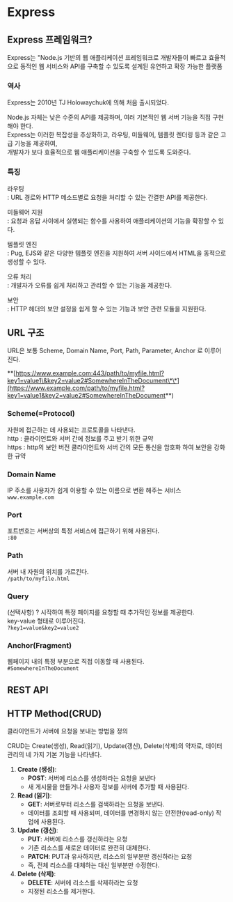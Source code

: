 # Express

## Express 프레임워크?

Express는 "Node.js 기반의 웹 애플리케이션 프레임워크로 개발자들이 빠르고 효율적으로 동적인 웹 서비스와 API를 구축할 수 있도록 설계된 유연하고 확장 가능한 플랫폼

### 역사

Express는 2010년 TJ Holowaychuk에 의해 처음 출시되었다.

Node.js 자체는 낮은 수준의 API를 제공하며, 여러 기본적인 웹 서버 기능을 직접 구현 해야 한다.  
Express는 이러한 복잡성을 추상화하고, 라우팅, 미들웨어, 템플릿 렌더링 등과 같은 고급 기능을 제공하여,  
개발자가 보다 효율적으로 웹 애플리케이션을 구축할 수 있도록 도와준다.

### 특징

라우팅  
: URL 경로와 HTTP 메소드별로 요청을 처리할 수 있는 간결한 API를 제공한다.

미들웨어 지원  
: 요청과 응답 사이에서 실행되는 함수를 사용하여 애플리케이션의 기능을 확장할 수 있다.

템플릿 엔진  
: Pug, EJS와 같은 다양한 템플릿 엔진을 지원하여 서버 사이드에서 HTML을 동적으로 생성할 수 있다.

오류 처리  
: 개발자가 오류를 쉽게 처리하고 관리할 수 있는 기능을 제공한다.

보안  
: HTTP 헤더의 보안 설정을 쉽게 할 수 있는 기능과 보안 관련 모듈을 지원한다.

## URL 구조

URL은 보통 Scheme, Domain Name, Port, Path, Parameter, Anchor 로 이루어진다.

\*\*[https://www.example.com:443/path/to/myfile.html?key1=value1\&key2=value2#SomewhereInTheDocument\*\*](https://www.example.com/path/to/myfile.html?key1=value1&key2=value2#SomewhereInTheDocument**)

### Scheme(=Protocol)

자원에 접근하는 데 사용되는 프로토콜을 나타낸다.  
http : 클라이언트와 서버 간에 정보를 주고 받기 위한 규약  
https : http의 보안 버전 클라이언트와 서버 간의 모든 통신을 암호화 하여 보안을 강화한 규약

### Domain Name

IP 주소를 사용자가 쉽게 이용할 수 있는 이름으로 변환 해주는 서비스  
`www.example.com`

### Port

포트번호는 서버상의 특정 서비스에 접근하기 위해 사용된다.  
`:80`

### Path

서버 내 자원의 위치를 가르킨다.  
`/path/to/myfile.html`

### Query

(선택사항) ? 시작하여 특정 페이지를 요청할 때 추가적인 정보를 제공한다.  
key-value 형태로 이루어진다.  
`?key1=value&key2=value2`

### Anchor(Fragment)

웹페이지 내의 특정 부분으로 직접 이동할 때 사용된다.  
`#SomewhereInTheDocument`

## REST API

## HTTP Method(CRUD)

클라이언트가 서버에 요청을 보내는 방법을 정의

CRUD는 Create(생성), Read(읽기), Update(갱신), Delete(삭제)의 약자로, 데이터 관리의 네 가지 기본 기능을 나타낸다.

1. **Create (생성)**:
   - **POST**: 서버에 리소스를 생성하라는 요청을 보낸다
   - 새 게시물을 만들거나 사용자 정보를 서버에 추가할 때 사용된다.
2. **Read (읽기)**:
   - **GET**: 서버로부터 리소스를 검색하라는 요청을 보낸다.
   - 데이터를 조회할 때 사용되며, 데이터를 변경하지 않는 안전한(read-only) 작업에 사용된다.
3. **Update (갱신)**:
   - **PUT**: 서버에 리소스를 갱신하라는 요청
   - 기존 리소스를 새로운 데이터로 완전히 대체한다.
   - **PATCH**: PUT과 유사하지만, 리소스의 일부분만 갱신하라는 요청
   - 즉, 전체 리소스를 대체하는 대신 일부분만 수정한다.
4. **Delete (삭제)**:
   - **DELETE**: 서버에 리소스를 삭제하라는 요청
   - 지정된 리소스를 제거한다.
